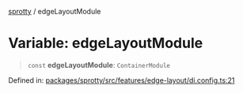 
[sprotty](../globals) / edgeLayoutModule

# Variable: edgeLayoutModule

> `const` **edgeLayoutModule**: `ContainerModule`

Defined in: [packages/sprotty/src/features/edge-layout/di.config.ts:21](https://github.com/eclipse-sprotty/sprotty/blob/f9b2433481cc27a1ac0c92d525a92039ae7f6c76/packages/sprotty/src/features/edge-layout/di.config.ts#L21)
